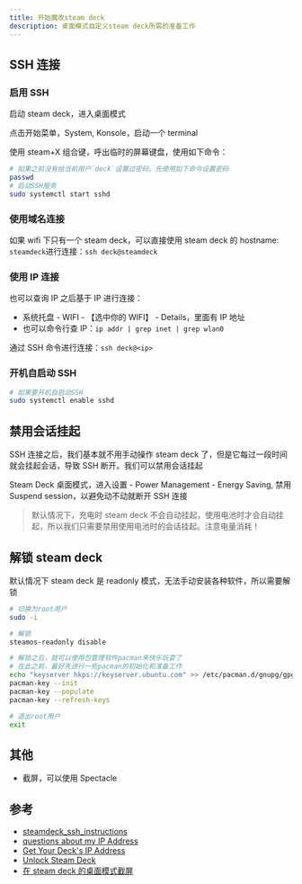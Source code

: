 ```yaml
---
title: 开始魔改steam deck
description: 桌面模式自定义steam deck所需的准备工作
---
```


## SSH 连接

### 启用 SSH

启动 steam deck，进入桌面模式

点击开始菜单，System, Konsole，启动一个 terminal

使用 steam+X 组合键，呼出临时的屏幕键盘，使用如下命令：

```bash
# 如果之前没有给当前用户`deck`设置过密码，先使用如下命令设置密码
passwd
# 启动SSH服务
sudo systemctl start sshd
```

### 使用域名连接

如果 wifi 下只有一个 steam deck，可以直接使用 steam deck 的 hostname: `steamdeck`进行连接：`ssh deck@steamdeck`

### 使用 IP 连接

也可以查询 IP 之后基于 IP 进行连接：

- 系统托盘 - WIFI - 【选中你的 WIFI】 - Details，里面有 IP 地址
- 也可以命令行查 IP：`ip addr | grep inet | grep wlan0`

通过 SSH 命令进行连接：`ssh deck@<ip>`

### 开机自启动 SSH

```bash
# 如果要开机自启动SSH
sudo systemctl enable sshd
```

## 禁用会话挂起

SSH 连接之后，我们基本就不用手动操作 steam deck 了，但是它每过一段时间就会挂起会话，导致 SSH 断开。我们可以禁用会话挂起

Steam Deck 桌面模式，进入设置 - Power Management - Energy Saving, 禁用 Suspend session，以避免动不动就断开 SSH 连接

> 默认情况下，充电时 steam deck 不会自动挂起，使用电池时才会自动挂起，所以我们只需要禁用使用电池时的会话挂起。注意电量消耗！

## 解锁 steam deck

默认情况下 steam deck 是 readonly 模式，无法手动安装各种软件，所以需要解锁

```bash
# 切换为root用户
sudo -i

# 解锁
steamos-readonly disable

# 解锁之后，就可以使用包管理软件pacman来快乐玩耍了
# 在此之前，最好先进行一些pacman的初始化和准备工作
echo "keyserver hkps://keyserver.ubuntu.com" >> /etc/pacman.d/gnupg/gpg.conf
pacman-key --init
pacman-key --populate
pacman-key --refresh-keys

# 退出root用户
exit
```

## 其他

- 截屏，可以使用 Spectacle

## 参考

- [steamdeck_ssh_instructions](https://gist.github.com/andygeorge/eee2825fa6446b629745ea92e862593a)
- [questions about my IP Address](https://www.reddit.com/r/SteamDeck/comments/ws5pca/questions_about_my_ip_address/)
- [Get Your Deck's IP Address](https://deckcentral.net/posts/get_your_decks_ip/)
- [Unlock Steam Deck](https://christitus.com/unlock-steam-deck/)
- [在 steam deck 的桌面模式截屏](https://steamcommunity.com/app/1675200/discussions/0/3395175706747166784/)

